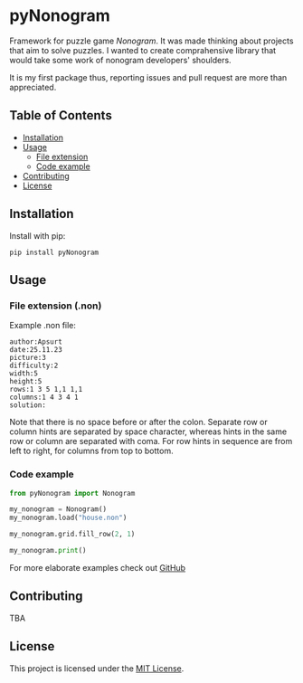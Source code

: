 # pyNonogram

Framework for puzzle game *Nonogram*. It was made thinking about projects that aim to solve puzzles. I wanted to create comprahensive library that would take some work of nonogram developers' shoulders.

It is my first package thus, reporting issues and pull request are more than appreciated.

## Table of Contents

- [Installation](#installation)
- [Usage](#usage)
    - [File extension](#file-extension-non)
    - [Code example](#code-example)
- [Contributing](#contributing)
- [License](#license)

## Installation

Install with pip:
```
pip install pyNonogram
```

## Usage

### File extension (.non)

Example .non file:
```
author:Apsurt
date:25.11.23
picture:3
difficulty:2
width:5
height:5
rows:1 3 5 1,1 1,1
columns:1 4 3 4 1
solution:
```
Note that there is no space before or after the colon. Separate row or column hints are separated by space character, whereas hints in the same row or column are separated with coma. For row hints in sequence are from left to right, for columns from top to bottom.

### Code example

```python
from pyNonogram import Nonogram

my_nonogram = Nonogram()
my_nonogram.load("house.non")

my_nonogram.grid.fill_row(2, 1)

my_nonogram.print()
```
For more elaborate examples check out [GitHub](https://github.com/Apsurt/pyNonogram/tree/main/examples)

## Contributing

TBA

## License

This project is licensed under the [MIT License](LICENSE).
